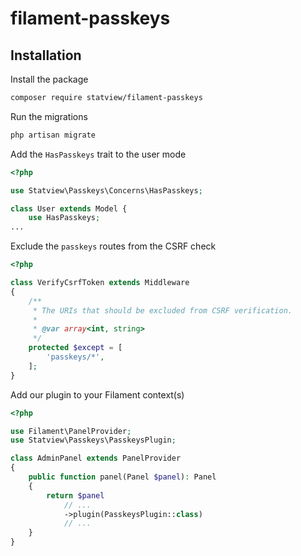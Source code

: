 # filament-passkeys

## Installation
Install the package
```bash
composer require statview/filament-passkeys
```

Run the migrations
```bash
php artisan migrate
```

Add the `HasPasskeys` trait to the user mode

```php
<?php

use Statview\Passkeys\Concerns\HasPasskeys;

class User extends Model {
    use HasPasskeys;
...
```

Exclude the `passkeys` routes from the CSRF check
```php
<?php

class VerifyCsrfToken extends Middleware
{
    /**
     * The URIs that should be excluded from CSRF verification.
     *
     * @var array<int, string>
     */
    protected $except = [
        'passkeys/*',
    ];
}
```
Add our plugin to your Filament context(s)

```php
<?php

use Filament\PanelProvider;
use Statview\Passkeys\PasskeysPlugin;

class AdminPanel extends PanelProvider
{
    public function panel(Panel $panel): Panel
    {
        return $panel
            // ...
            ->plugin(PasskeysPlugin::class)
            // ...
    }    
}
```